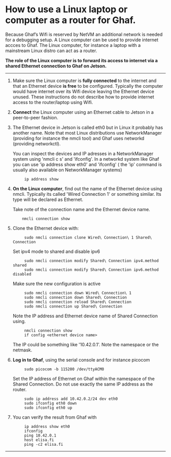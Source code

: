 <!--
    Copyright 2022-2024 TII (SSRC) and the Ghaf contributors
    SPDX-License-Identifier: CC-BY-SA-4.0
-->
# How to use a Linux laptop or computer as a router for Ghaf.

Because Ghaf’s Wifi is reserved by NetVM an additional network is needed for a debugging 
setup. A Linux computer can be used to provide internet accces to Ghaf. The Linux computer, 
for instance a laptop with a mainstream Linux distro can act as a router.

**The role of the Linux computer is to forward its access to internet via a shared Ethernet
connection to Ghaf on Jetson.**

---

1. Make sure the Linux computer is **fully connected** to the internet and that an Ethernet
   device **is free** to be configured. Typically the computer would have internet over its 
   Wifi device leaving the Ethernet device unused. These instructions do not describe how to 
   provide internet access to the router/laptop using Wifi.

2. **Connect** the Linux computer using an Ethernet cable to Jetson in a peer-to-peer fashion.

3. The Ethernet device in Jetson is called eth0 but in Linux it probably has another name.
	Note that most Linux distributions use NetworkManager (providing for instance the nmcli
    tool) and Ghaf uses networkd (providing networkctl).
    
    You can inspect the devices and IP adresses in a NetworkManager system using 'nmcli c s' 
    and 'ifconfig'. In a networkd system like Ghaf you can use 'ip address show eth0' and 'ifconfig' 
    ( the 'ip' command is usually also available on NetworkManager systems)
    
			ip address show

4.  **On the Linux computer**, find out the name of the Ethernet device using nmcli. Typically
    its called 'Wired Connection 1' or something similar. Its type will be declared as Ethernet.

    Take note of the connection name and the  Ethernet device name.

			nmcli connection show

5. Clone the Ethernet device with:

			sudo nmcli connection clone Wired\ Connection\ 1 Shared\ Connection

	Set ipv4 mode to shared and disable ipv6

			sudo nmcli connection modify Shared\ Connection ipv4.method shared
			sudo nmcli connection modify Shared\ Connection ipv6.method disabled

	Make sure the new configuration is active
	
			sudo nmcli connection down Wired\ Connection\ 1
			sudo nmcli connection down Shared\ Connection
			sudo nmcli connection reload Shared\ Connection
			sudo nmcli connection up Shared\ Connection

	Note the IP address and Ethernet device name of Shared Connection using.
	
			nmcli connection show
			if config <ethernet device name>
        
	The IP could be something like '10.42.0.1'. Note the namespace or the netmask.


6. **Log in to Ghaf**, using the serial console and for instance picocom

			sudo picocom -b 115200 /dev/ttyACM0

	Set the IP address of Ethernet on Ghaf within the namespace of the Shared Connection.
	Do not use exactly the same IP address as the router.
	
			sudo ip address add 10.42.0.2/24 dev eth0
			sudo ifconfig eth0 down
			sudo ifconfig eth0 up

7. You can verify the result from Ghaf with

			ip address show eth0
			ifconfig
			ping 10.42.0.1
			host elisa.fi 
			ping -c2 elisa.fi 

---
